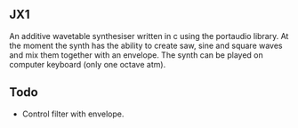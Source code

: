 ## JX1
An additive wavetable synthesiser written in c using the portaudio library. At the moment the synth has the ability to create saw, sine and square waves and mix them together with an envelope. The synth can be played on computer keyboard (only one octave atm). 

## Todo
- Control filter with envelope.
